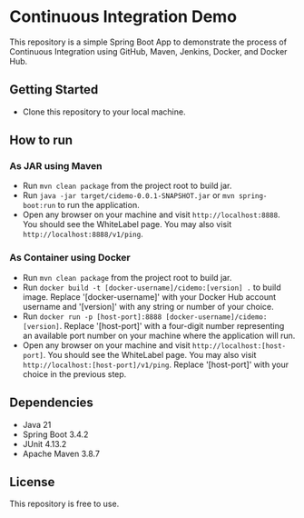# Continuous Integration Demo
This repository is a simple Spring Boot App to demonstrate the process of Continuous Integration using GitHub, Maven, Jenkins, Docker, and Docker Hub.

## Getting Started
- Clone this repository to your local machine.

## How to run
### As JAR using Maven
- Run `mvn clean package` from the project root to build jar.
- Run `java -jar target/cidemo-0.0.1-SNAPSHOT.jar` or `mvn spring-boot:run` to run the application.
- Open any browser on your machine and visit `http://localhost:8888`. You should see the WhiteLabel page. You may also visit `http://localhost:8888/v1/ping`.

### As Container using Docker
- Run `mvn clean package` from the project root to build jar.
- Run `docker build -t [docker-username]/cidemo:[version] .` to build image. Replace '[docker-username]' with your Docker Hub account username and '[version]' with any string or number of your choice.
- Run `docker run -p [host-port]:8888 [docker-username]/cidemo:[version]`. Replace '[host-port]' with a four-digit number representing an available port number on your machine where the application will run.
- Open any browser on your machine and visit `http://localhost:[host-port]`. You should see the WhiteLabel page. You may also visit `http://localhost:[host-port]/v1/ping`. Replace '[host-port]' with your choice in the previous step.

## Dependencies
* Java 21
* Spring Boot 3.4.2
* JUnit 4.13.2
* Apache Maven 3.8.7

## License
This repository is free to use.

